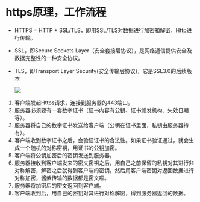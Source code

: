 # **https原理，工作流程**

- HTTPS = HTTP + SSL/TLS，即用SSL/TLS对数据进行加密和解密，Http进行传输。

- SSL，即Secure Sockets Layer（安全套接层协议），是网络通信提供安全及数据完整性的一种安全协议。

- TLS，即Transport Layer Security(安全传输层协议)，它是SSL3.0的后续版本

  ![](http://120.77.237.175:9080/photos/eight/network/01.jpg)

1. 客户端发起Https请求，连接到服务器的443端口。
2. 服务器必须要有一套数字证书（证书内容有公钥、证书颁发机构、失效日期等）。
3. 服务器将自己的数字证书发送给客户端（公钥在证书里面，私钥由服务器持有）。
4. 客户端收到数字证书之后，会验证证书的合法性。如果证书验证通过，就会生成一个随机的对称密钥，用证书的公钥加密。
5. 客户端将公钥加密后的密钥发送到服务器。
6. 服务器接收到客户端发来的密文密钥之后，用自己之前保留的私钥对其进行非对称解密，解密之后就得到客户端的密钥，然后用客户端密钥对返回数据进行对称加密，酱紫传输的数据都是密文啦。
7. 服务器将加密后的密文返回到客户端。
8. 客户端收到后，用自己的密钥对其进行对称解密，得到服务器返回的数据。